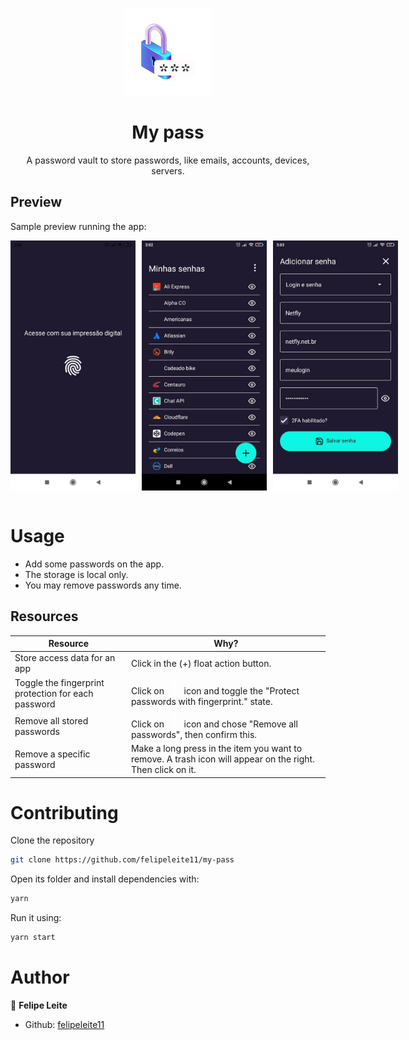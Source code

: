 <p align="center">
  <img src="./assets/adaptive-icon.png" width="140px" />
</p>

<h1 align="center">My pass</h1>
<p align="center">A password vault to store passwords, like emails, accounts, devices, servers.</p>


## Preview

Sample preview running the app:

<div style="display: flex; gap: 0 10px">
  <img src="./assets/demos/3.jpg" width="200px" />
  <img src="./assets/demos/2.jpg" width="200px" />
  <img src="./assets/demos/1.jpg" width="200px" />
</div>

<br/>

# Usage

<ul>
  <li>Add some passwords on the app.</li>
  <li>The storage is local only.</li>
  <li>You may remove passwords any time.</li>
</ul>

## Resources

<table>
  <thead>
    <tr>
      <th>Resource</th>
      <th>Why?</th>
    </tr>
  </thead>
  <tbody>
    <tr>
      <td>Store access data for an app</td>
      <td>Click in the (+) float action button.</td>
    </tr>
    <tr>
      <td>Toggle the fingerprint protection for each password</td>
      <td>Click on <svg width="24" height="24" xmlns="http://www.w3.org/2000/svg" fill="#FFF"><path d="M12 16c1.656 0 3 1.344 3 3s-1.344 3-3 3-3-1.344-3-3 1.344-3 3-3zm0 1c1.104 0 2 .896 2 2s-.896 2-2 2-2-.896-2-2 .896-2 2-2zm0-8c1.656 0 3 1.344 3 3s-1.344 3-3 3-3-1.344-3-3 1.344-3 3-3zm0 1c1.104 0 2 .896 2 2s-.896 2-2 2-2-.896-2-2 .896-2 2-2zm0-8c1.656 0 3 1.344 3 3s-1.344 3-3 3-3-1.344-3-3 1.344-3 3-3zm0 1c1.104 0 2 .896 2 2s-.896 2-2 2-2-.896-2-2 .896-2 2-2z"/></svg> icon and toggle the "Protect passwords with fingerprint." state.</td>
    </tr>
    <tr>
      <td>Remove all stored passwords</td>
      <td>Click on <svg width="24" height="24" xmlns="http://www.w3.org/2000/svg" fill="#FFF"><path d="M12 16c1.656 0 3 1.344 3 3s-1.344 3-3 3-3-1.344-3-3 1.344-3 3-3zm0 1c1.104 0 2 .896 2 2s-.896 2-2 2-2-.896-2-2 .896-2 2-2zm0-8c1.656 0 3 1.344 3 3s-1.344 3-3 3-3-1.344-3-3 1.344-3 3-3zm0 1c1.104 0 2 .896 2 2s-.896 2-2 2-2-.896-2-2 .896-2 2-2zm0-8c1.656 0 3 1.344 3 3s-1.344 3-3 3-3-1.344-3-3 1.344-3 3-3zm0 1c1.104 0 2 .896 2 2s-.896 2-2 2-2-.896-2-2 .896-2 2-2z"/></svg> icon and chose "Remove all passwords", then confirm this.</td>
    </tr>
    <tr>
      <td>Remove a specific password</td>
      <td>Make a long press in the item you want to remove. A trash icon will appear on the right. Then click on it.</td>
    </tr>
  </tbody>
</table>

# Contributing

Clone the repository

```sh
git clone https://github.com/felipeleite11/my-pass
```

Open its folder and install dependencies with:

```sh
yarn
```

Run it using:

```sh
yarn start
```

# Author

👤 **Felipe Leite**

- Github: [felipeleite11](https://github.com/felipeleite11)
